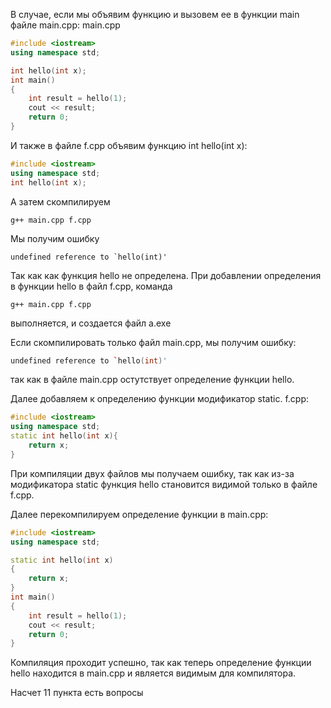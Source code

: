 В случае, если мы объявим функцию и вызовем ее в функции main файле main.cpp:
main.cpp
```cpp
#include <iostream>
using namespace std;

int hello(int x);
int main()
{
    int result = hello(1);
    cout << result;
    return 0;
}
```
И также в файле f.cpp объявим функцию int hello(int x):


```cpp
#include <iostream>
using namespace std;
int hello(int x);
```
А затем скомпилируем
```
g++ main.cpp f.cpp
```
Мы получим ошибку
```
undefined reference to `hello(int)'
```
Так как как функция hello не определена.
При добавлении определения в функции hello в файл f.cpp, команда 
```
g++ main.cpp f.cpp
```
выполняется, и создается файл a.exe

Если скомпилировать только файл main.cpp, мы получим ошибку:
```cpp
undefined reference to `hello(int)'
```
так как в файле main.cpp остутствует определение функции hello.


Далее добавляем к определению функции модификатор static.
f.cpp:
```cpp
#include <iostream>
using namespace std;
static int hello(int x){
    return x;
}
```
При компиляции двух файлов мы получаем ошибку, так как из-за модификатора static функция hello становится видимой только в файле f.cpp.

Далее перекомпилируем определение функции в main.cpp:
```cpp
#include <iostream>
using namespace std;

static int hello(int x)
{
    return x;
}
int main()
{
    int result = hello(1);
    cout << result;
    return 0;
}
```
Компиляция проходит успешно, так как теперь определение функции hello находится в main.cpp и является видимым для компилятора.

Насчет 11 пункта есть вопросы